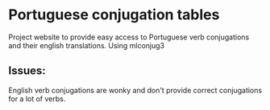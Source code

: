 # Portuguese conjugation tables

Project website to provide easy access to Portuguese verb conjugations and their english translations.
Using mlconjug3



## Issues:

English verb conjugations are wonky and don't provide correct conjugations
for a lot of verbs.
